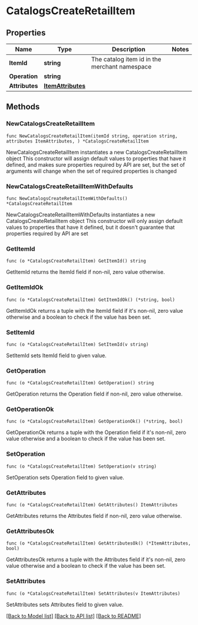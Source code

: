 # CatalogsCreateRetailItem

## Properties

Name | Type | Description | Notes
------------ | ------------- | ------------- | -------------
**ItemId** | **string** | The catalog item id in the merchant namespace | 
**Operation** | **string** |  | 
**Attributes** | [**ItemAttributes**](ItemAttributes.md) |  | 

## Methods

### NewCatalogsCreateRetailItem

`func NewCatalogsCreateRetailItem(itemId string, operation string, attributes ItemAttributes, ) *CatalogsCreateRetailItem`

NewCatalogsCreateRetailItem instantiates a new CatalogsCreateRetailItem object
This constructor will assign default values to properties that have it defined,
and makes sure properties required by API are set, but the set of arguments
will change when the set of required properties is changed

### NewCatalogsCreateRetailItemWithDefaults

`func NewCatalogsCreateRetailItemWithDefaults() *CatalogsCreateRetailItem`

NewCatalogsCreateRetailItemWithDefaults instantiates a new CatalogsCreateRetailItem object
This constructor will only assign default values to properties that have it defined,
but it doesn't guarantee that properties required by API are set

### GetItemId

`func (o *CatalogsCreateRetailItem) GetItemId() string`

GetItemId returns the ItemId field if non-nil, zero value otherwise.

### GetItemIdOk

`func (o *CatalogsCreateRetailItem) GetItemIdOk() (*string, bool)`

GetItemIdOk returns a tuple with the ItemId field if it's non-nil, zero value otherwise
and a boolean to check if the value has been set.

### SetItemId

`func (o *CatalogsCreateRetailItem) SetItemId(v string)`

SetItemId sets ItemId field to given value.


### GetOperation

`func (o *CatalogsCreateRetailItem) GetOperation() string`

GetOperation returns the Operation field if non-nil, zero value otherwise.

### GetOperationOk

`func (o *CatalogsCreateRetailItem) GetOperationOk() (*string, bool)`

GetOperationOk returns a tuple with the Operation field if it's non-nil, zero value otherwise
and a boolean to check if the value has been set.

### SetOperation

`func (o *CatalogsCreateRetailItem) SetOperation(v string)`

SetOperation sets Operation field to given value.


### GetAttributes

`func (o *CatalogsCreateRetailItem) GetAttributes() ItemAttributes`

GetAttributes returns the Attributes field if non-nil, zero value otherwise.

### GetAttributesOk

`func (o *CatalogsCreateRetailItem) GetAttributesOk() (*ItemAttributes, bool)`

GetAttributesOk returns a tuple with the Attributes field if it's non-nil, zero value otherwise
and a boolean to check if the value has been set.

### SetAttributes

`func (o *CatalogsCreateRetailItem) SetAttributes(v ItemAttributes)`

SetAttributes sets Attributes field to given value.



[[Back to Model list]](../README.md#documentation-for-models) [[Back to API list]](../README.md#documentation-for-api-endpoints) [[Back to README]](../README.md)


